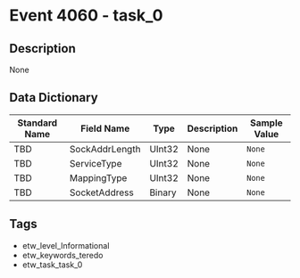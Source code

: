 # Event 4060 - task_0

## Description
None

## Data Dictionary
|Standard Name|Field Name|Type|Description|Sample Value|
|---|---|---|---|---|
|TBD|SockAddrLength|UInt32|None|`None`|
|TBD|ServiceType|UInt32|None|`None`|
|TBD|MappingType|UInt32|None|`None`|
|TBD|SocketAddress|Binary|None|`None`|

## Tags
* etw_level_Informational
* etw_keywords_teredo
* etw_task_task_0